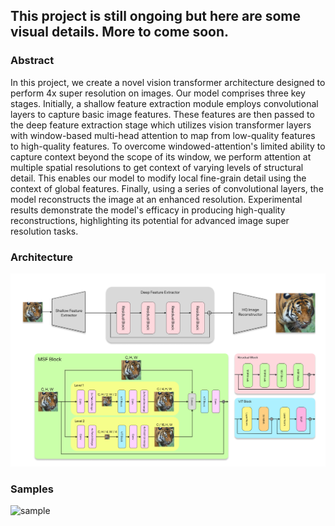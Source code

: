 ## This project is still ongoing but here are some visual details. More to come soon.

### Abstract 

In this project, we create a novel vision transformer architecture designed to perform 4x super resolution on images. Our model comprises three key stages. Initially, a shallow feature extraction module employs convolutional layers to capture basic image features. These features are then passed to the deep feature extraction stage which utilizes vision transformer layers with window-based multi-head attention to map from low-quality features to high-quality features. To overcome windowed-attention's limited ability to capture context beyond the scope of its window, we perform attention at multiple spatial resolutions to get context of varying levels of structural detail. This enables our model to modify local fine-grain detail using the context of global features. Finally, using a series of convolutional layers, the model reconstructs the image at an enhanced resolution. Experimental results demonstrate the model's efficacy in producing high-quality reconstructions, highlighting its potential for advanced image super resolution tasks. 

### Architecture 
![arch](https://github.com/jackwoodleigh/VisionTransformer/blob/main/Group%201.png)

### Samples
![sample](https://github.com/jackwoodleigh/VisionTransformer/blob/main/comparisonzoom.png)
